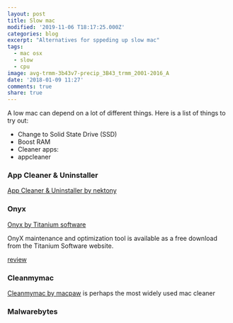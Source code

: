 ```yaml
---
layout: post
title: Slow mac
modified: '2019-11-06 T18:17:25.000Z'
categories: blog
excerpt: "Alternatives for sppeding up slow mac"
tags:
  - mac osx
  - slow
  - cpu
image: avg-trmm-3b43v7-precip_3B43_trmm_2001-2016_A
date: '2018-01-09 11:27'
comments: true
share: true
---
```


A low mac can depend on a lot of different things. Here is a list of things to try out:

- Change to Solid State Drive (SSD)
- Boost RAM
- Cleaner apps:
- appcleaner


### App Cleaner & Uninstaller

[App Cleaner & Uninstaller by nektony](https://nektony.com/mac-app-cleaner)

### Onyx

[Onyx by Titanium software](https://www.titanium-software.fr/en/onyx.html)

OnyX maintenance and optimization tool is available as a free download from the Titanium Software website.

[review](https://macflypro.com/reviews/onyx-cleaner-review.html)

### Cleanmymac

[Cleanmymac by macpaw](https://macpaw.com) is perhaps the most widely used mac cleaner

### Malwarebytes
